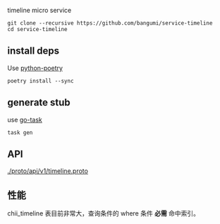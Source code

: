 timeline micro service

```shell
git clone --recursive https://github.com/bangumi/service-timeline
cd service-timeline
```

## install deps

Use [python-poetry](https://github.com/python-poetry/poetry)

```shell
poetry install --sync
```


## generate stub

use [go-task](https://github.com/go-task/task)

```shell
task gen
```


## API

[./proto/api/v1/timeline.proto](https://github.com/bangumi/proto/blob/master/api/v1/timeline.proto)

## 性能

chii_timeline 表目前非常大，查询条件的 where 条件 **必需** 命中索引。
